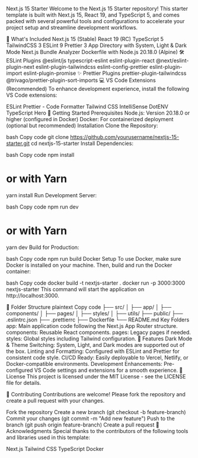 Next.js 15 Starter
Welcome to the Next.js 15 Starter repository! This starter template is built with Next.js 15, React 19, and TypeScript 5, and comes packed with several powerful tools and configurations to accelerate your project setup and streamline development workflows.


🚀 What's Included
Next.js 15 (Stable)
React 19 (RC)
TypeScript 5
TailwindCSS 3
ESLint 9
Prettier 3
App Directory with System, Light & Dark Mode
Next.js Bundle Analyzer
Dockerfile with Node.js 20.18.0 (Alpine)
🛠️ ESLint Plugins
@eslint/js
typescript-eslint
eslint-plugin-react
@next/eslint-plugin-next
eslint-plugin-tailwindcss
eslint-config-prettier
eslint-plugin-import
eslint-plugin-promise
✨ Prettier Plugins
prettier-plugin-tailwindcss
@trivago/prettier-plugin-sort-imports
💻 VS Code Extensions (Recommended)
To enhance development experience, install the following VS Code extensions:

ESLint
Prettier - Code Formatter
Tailwind CSS IntelliSense
DotENV
TypeScript Hero
🏁 Getting Started
Prerequisites
Node.js: Version 20.18.0 or higher (configured in Docker)
Docker: For containerized deployment (optional but recommended)
Installation
Clone the Repository:

bash
Copy code
git clone https://github.com/yourusername/nextjs-15-starter.git
cd nextjs-15-starter
Install Dependencies:

bash
Copy code
npm install
# or with Yarn
yarn install
Run Development Server:

bash
Copy code
npm run dev
# or with Yarn
yarn dev
Build for Production:

bash
Copy code
npm run build
Docker Setup
To use Docker, make sure Docker is installed on your machine. Then, build and run the Docker container:

bash
Copy code
docker build -t nextjs-starter .
docker run -p 3000:3000 nextjs-starter
This command will start the application on http://localhost:3000.

📂 Folder Structure
plaintext
Copy code
├── src/
│   ├── app/
│   ├── components/
│   ├── pages/
│   ├── styles/
│   ├── utils/
├── public/
├── .eslintrc.json
├── .prettierrc
├── Dockerfile
└── README.md
Key Folders
app: Main application code following the Next.js App Router structure.
components: Reusable React components.
pages: Legacy pages if needed.
styles: Global styles including Tailwind configuration.
🌟 Features
Dark Mode & Theme Switching: System, Light, and Dark modes are supported out of the box.
Linting and Formatting: Configured with ESLint and Prettier for consistent code style.
CI/CD Ready: Easily deployable to Vercel, Netlify, or Docker-compatible environments.
Development Enhancements: Pre-configured VS Code settings and extensions for a smooth experience.
📜 License
This project is licensed under the MIT License - see the LICENSE file for details.

🤝 Contributing
Contributions are welcome! Please fork the repository and create a pull request with your changes.

Fork the repository
Create a new branch (git checkout -b feature-branch)
Commit your changes (git commit -m "Add new feature")
Push to the branch (git push origin feature-branch)
Create a pull request
🙏 Acknowledgments
Special thanks to the contributors of the following tools and libraries used in this template:

Next.js
Tailwind CSS
TypeScript
Docker
